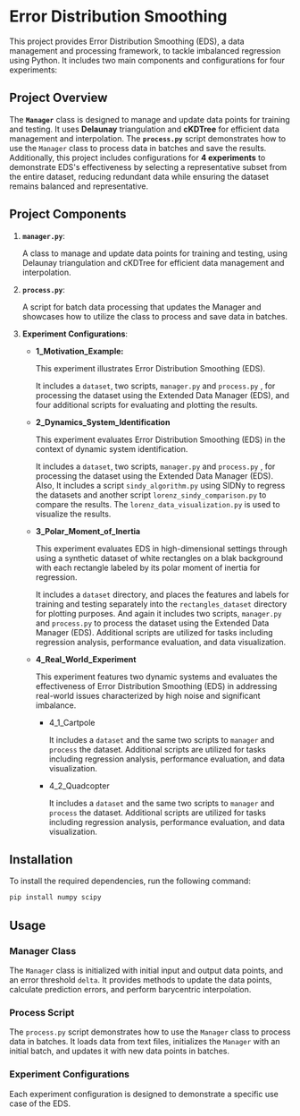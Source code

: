 # Error Distribution Smoothing

This project provides Error Distribution Smoothing (EDS), a data management and processing framework, to tackle imbalanced regression using Python. It includes two main components and configurations for four experiments:

## Project Overview

The **`Manager`** class is designed to manage and update data points for training and testing. It uses **Delaunay** triangulation and **cKDTree** for efficient data management and interpolation. The **`process.py`** script demonstrates how to use the `Manager` class to process data in batches and save the results. Additionally, this project includes configurations for **4 experiments** to demonstrate EDS's effectiveness by selecting a representative subset from the entire dataset, reducing redundant data while ensuring the dataset remains balanced and representative.

## Project Components

1. **`manager.py`**: 

	A class to manage and update data points for training and testing, using Delaunay triangulation and cKDTree for efficient data management and interpolation.

2. **`process.py`**: 

	A script for batch data processing that updates the Manager and showcases how to utilize the class to process and save data in batches.

3. **Experiment Configurations**:
	
	- **1_Motivation_Example:** 
	
		This experiment illustrates Error Distribution Smoothing (EDS). 
	
		It includes a `dataset`, two scripts, `manager.py`  and `process.py` , for processing the dataset using the Extended Data Manager (EDS), and four additional scripts for evaluating and plotting the results.
	
	- **2_Dynamics_System_Identification**
	
		This experiment evaluates Error Distribution Smoothing (EDS) in the context of dynamic system identification.
	
		It includes a `dataset`, two scripts, `manager.py`  and `process.py` , for processing the dataset using the Extended Data Manager (EDS). Also, It includes a script `sindy_algorithm.py` using SIDNy to regress the datasets and another script `lorenz_sindy_comparison.py` to compare the results. The `lorenz_data_visualization.py` is used to visualize the results.
	
	- **3_Polar_Moment_of_Inertia**
	
		This experiment evaluates EDS in high-dimensional settings through using a synthetic dataset of white rectangles on a blak background with each rectangle labeled by its polar moment of inertia for regression.
	
		It includes a `dataset` directory, and places the features and labels for training and testing separately into the `rectangles_dataset` directory for plotting purposes. And again it includes two scripts, `manager.py`  and `process.py` to process the dataset using the Extended Data Manager (EDS). Additional scripts are utilized for tasks including regression analysis, performance evaluation, and data visualization.
	
	- **4_Real_World_Experiment**
		
		This experiment features two dynamic systems and evaluates the effectiveness of Error Distribution Smoothing (EDS) in addressing real-world issues characterized by high noise and significant imbalance.
		
		- 4_1_Cartpole
		
			It includes a `dataset`  and the same two scripts to `manager`  and `process` the dataset. Additional scripts are utilized for tasks including regression analysis, performance evaluation, and data visualization.
		
		- 4_2_Quadcopter
		
			It includes a `dataset`  and the same two scripts to `manager`  and `process` the dataset. Additional scripts are utilized for tasks including regression analysis, performance evaluation, and data visualization.

## Installation

To install the required dependencies, run the following command:

```bash
pip install numpy scipy
```

## Usage

### Manager Class

The `Manager` class is initialized with initial input and output data points, and an error threshold `delta`. It provides methods to update the data points, calculate prediction errors, and perform barycentric interpolation.

### Process Script

The `process.py` script demonstrates how to use the `Manager` class to process data in batches. It loads data from text files, initializes the `Manager` with an initial batch, and updates it with new data points in batches.

### Experiment Configurations

Each experiment configuration is designed to demonstrate a specific use case of the EDS.

